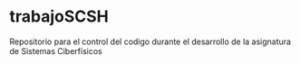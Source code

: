 # trabajoSCSH
Repositorio para el control del codigo durante el desarrollo de la asignatura de Sistemas Ciberfísicos
